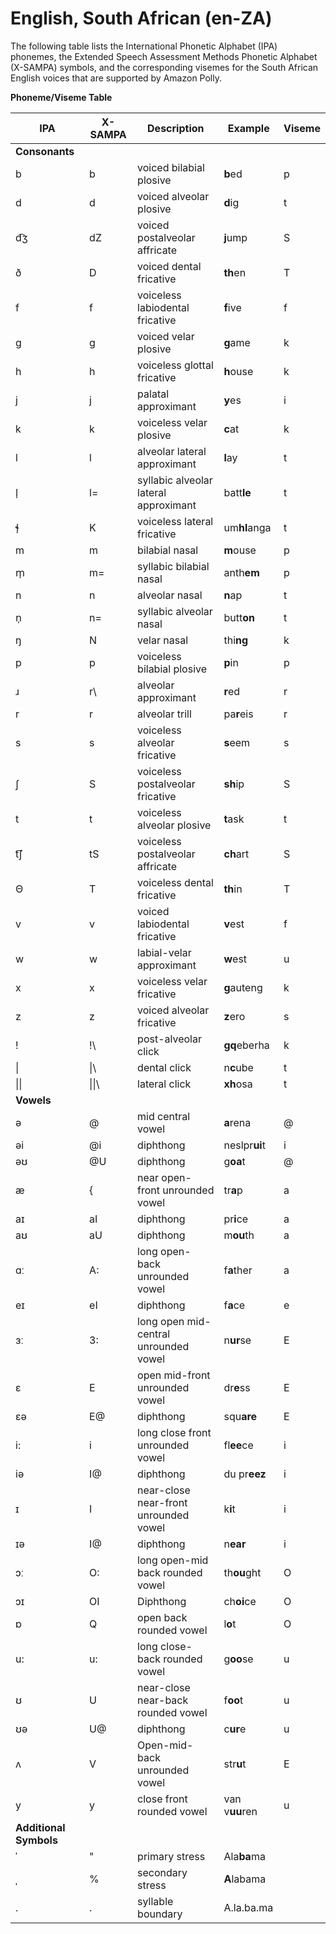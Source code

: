 # English, South African \(en\-ZA\)<a name="ph-table-english-za"></a>

The following table lists the International Phonetic Alphabet \(IPA\) phonemes, the Extended Speech Assessment Methods Phonetic Alphabet \(X\-SAMPA\) symbols, and the corresponding visemes for the South African English voices that are supported by Amazon Polly\.


**Phoneme/Viseme Table**  

| IPA | X\-SAMPA | Description | Example | Viseme | 
| --- | --- | --- | --- | --- | 
|  **Consonants**  | 
| b | b | voiced bilabial plosive | **b**ed | p | 
| d | d | voiced alveolar plosive | **d**ig | t | 
| d͡ʒ | dZ | voiced postalveolar affricate | **j**ump | S | 
| ð | D | voiced dental fricative | **th**en | T | 
| f | f | voiceless labiodental fricative | **f**ive | f | 
| g | g | voiced velar plosive | **g**ame | k | 
| h | h | voiceless glottal fricative | **h**ouse | k | 
| j | j | palatal approximant | **y**es | i | 
| k | k | voiceless velar plosive | **c**at | k | 
| l | l | alveolar lateral approximant | **l**ay | t | 
| l̩ | l= | syllabic alveolar lateral approximant | batt**le** | t | 
| ɬ̩ | K | voiceless lateral fricative | um**hl**anga | t | 
| m | m | bilabial nasal | **m**ouse | p | 
| m̩ | m= | syllabic bilabial nasal | anth**em** | p | 
| n | n | alveolar nasal | **n**ap | t | 
| n̩ | n= | syllabic alveolar nasal | butt**on** | t | 
| ŋ | N | velar nasal | thi**ng** | k | 
| p | p | voiceless bilabial plosive | **p**in | p | 
| ɹ | r\\ | alveolar approximant | **r**ed | r | 
| r | r | alveolar trill | pa**r**eis | r | 
| s | s | voiceless alveolar fricative | **s**eem | s | 
| ʃ | S | voiceless postalveolar fricative | **sh**ip | S | 
| t | t | voiceless alveolar plosive | **t**ask | t | 
| t͡ʃ | tS | voiceless postalveolar affricate | **ch**art | S | 
| Θ | T | voiceless dental fricative | **th**in | T | 
| v | v | voiced labiodental fricative | **v**est | f | 
| w | w | labial\-velar approximant | **w**est | u | 
| x | x | voiceless velar fricative | **g**auteng | k | 
| z | z | voiced alveolar fricative | **z**ero | s | 
| \! | \!\\ | post\-alveolar click | **gq**eberha | k | 
| \| | \|\\ | dental click | n**c**ube | t | 
| \|\| | \|\|\\ | lateral click | **xh**osa | t | 
|  **Vowels**  | 
| ə | @ | mid central vowel | **a**rena | @ | 
| əi | @i | diphthong | neslpr**ui**t | i | 
| əʊ | @U | diphthong | g**oa**t | @ | 
| æ | \{ | near open\-front unrounded vowel | tr**a**p | a | 
| aɪ | aI | diphthong | pr**i**ce | a | 
| aʊ | aU | diphthong | m**ou**th | a | 
| ɑː | A: | long open\-back unrounded vowel | f**a**ther | a | 
| eɪ | eI | diphthong | f**a**ce | e | 
| ɜː | 3: | long open mid\-central unrounded vowel | n**ur**se | E | 
| ɛ | E | open mid\-front unrounded vowel | dr**e**ss | E | 
| ɛə | E@ | diphthong | squ**are** | E | 
| i: | i | long close front unrounded vowel | fl**ee**ce | i | 
| iə | I@ | diphthong | du pr**eez** | i | 
| ɪ | I | near\-close near\-front unrounded vowel | k**i**t | i | 
| ɪə | I@ | diphthong | n**ear** | i | 
| ɔː | O: | long open\-mid back rounded vowel | th**ou**ght | O | 
| ɔɪ | OI | Diphthong | ch**oi**ce | O | 
| ɒ | Q | open back rounded vowel | l**o**t | O | 
| u: | u: | long close\-back rounded vowel | g**oo**se | u | 
| ʊ | U | near\-close near\-back rounded vowel | f**oo**t | u | 
| ʊə | U@ | diphthong | c**ur**e | u | 
| ʌ | V | Open\-mid\-back unrounded vowel | str**u**t | E | 
| y | y | close front rounded vowel | van v**uu**ren | u | 
|  **Additional Symbols**  | 
| ˈ | " | primary stress | Ala**ba**ma |  | 
| ˌ | % | secondary stress | **A**labama |  | 
| \. | \. | syllable boundary | A\.la\.ba\.ma |  | 